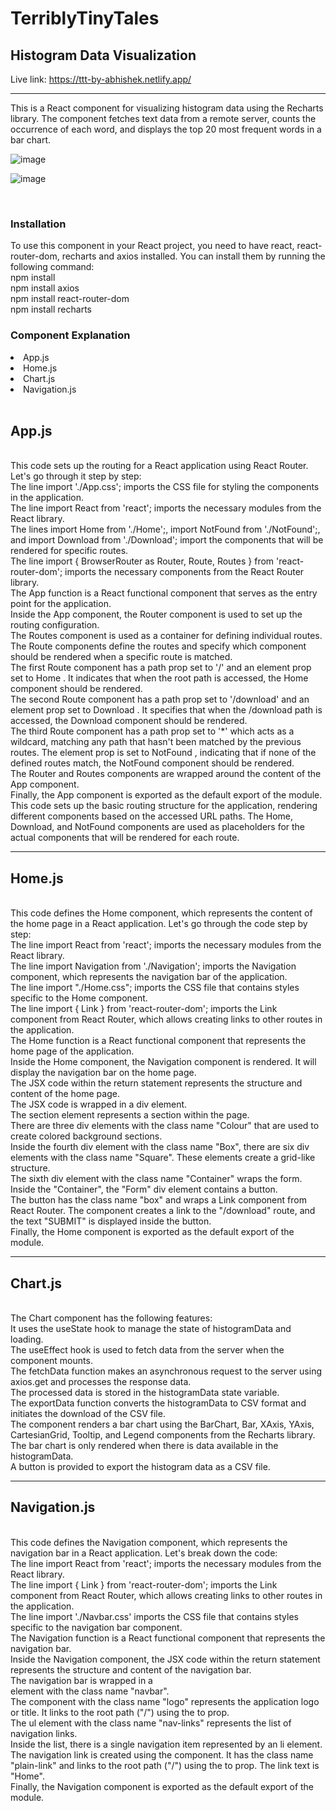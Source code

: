 <h1>TerriblyTinyTales</h1>


<h2>Histogram Data Visualization</h2>



Live link: https://ttt-by-abhishek.netlify.app/

<hr/>

This is a React component for visualizing histogram data using the Recharts library. The component fetches text data from a remote server, counts the occurrence of each word, and displays the top 20 most frequent words in a bar chart.



![image](https://github.com/AbhishekKrGhosh/terriblytinytales/assets/92973940/6e29651f-77fb-45ef-9458-8ebde3826ac2)


![image](https://github.com/AbhishekKrGhosh/terriblytinytales/assets/92973940/9bf21b84-2477-445e-b170-cc302f9dbfd3)


<br/>

<h3>Installation</h3>

To use this component in your React project, you need to have react, react-router-dom, recharts and axios installed. You can install them by running the following command:
<br/>
npm install
<br/>
npm install axios
<br/>
npm install react-router-dom
<br/>
npm install recharts
<br/>

<h3>Component Explanation </h3>
<li>App.js</li>
<li>Home.js</li>
<li>Chart.js</li>
<li>Navigation.js</li>
<br/>
<h2>App.js</h2>
<br/>
This code sets up the routing for a React application using React Router. Let's go through it step by step:
<br/>
The line import './App.css'; imports the CSS file for styling the components in the application.
<br/>
The line import React from 'react'; imports the necessary modules from the React library.
<br/>
The lines import Home from './Home';, import NotFound from './NotFound';, and import Download from './Download'; import the components that will be rendered for specific routes.
<br/>
The line import { BrowserRouter as Router, Route, Routes } from 'react-router-dom'; imports the necessary components from the React Router library.
<br/>
The App function is a React functional component that serves as the entry point for the application.
<br/>
Inside the App component, the Router component is used to set up the routing configuration.
<br/>
The Routes component is used as a container for defining individual routes.
<br/>
The Route components define the routes and specify which component should be rendered when a specific route is matched.
<br/>
The first Route component has a path prop set to '/' and an element prop set to Home . It indicates that when the root path is accessed, the Home component should be rendered.
<br/>
The second Route component has a path prop set to '/download' and an element prop set to Download . It specifies that when the /download path is accessed, the Download component should be rendered.
<br/>
The third Route component has a path prop set to '*' which acts as a wildcard, matching any path that hasn't been matched by the previous routes. The element prop is set to NotFound , indicating that if none of the defined routes match, the NotFound component should be rendered.
<br/>
The Router and Routes components are wrapped around the content of the App component.
<br/>
Finally, the App component is exported as the default export of the module.
<br/>
This code sets up the basic routing structure for the application, rendering different components based on the accessed URL paths. The Home, Download, and NotFound components are used as placeholders for the actual components that will be rendered for each route.
<hr/>
<h2>Home.js</h2>
<br/>
This code defines the Home component, which represents the content of the home page in a React application. Let's go through the code step by step:
<br/>
The line import React from 'react'; imports the necessary modules from the React library.
<br/>
The line import Navigation from './Navigation'; imports the Navigation component, which represents the navigation bar of the application.
<br/>
The line import "./Home.css"; imports the CSS file that contains styles specific to the Home component.
<br/>
The line import { Link } from 'react-router-dom'; imports the Link component from React Router, which allows creating links to other routes in the application.
<br/>
The Home function is a React functional component that represents the home page of the application.
<br/>
Inside the Home component, the Navigation component is rendered. It will display the navigation bar on the home page.
<br/>
The JSX code within the return statement represents the structure and content of the home page.
<br/>
The JSX code is wrapped in a div element.
<br/>
The section element represents a section within the page.
<br/>
There are three div elements with the class name "Colour" that are used to create colored background sections.
<br/>
Inside the fourth div element with the class name "Box", there are six div elements with the class name "Square". These elements create a grid-like structure.
<br/>
The sixth div element with the class name "Container" wraps the form.
<br/>
Inside the "Container", the "Form" div element contains a button.
<br/>
The button has the class name "box" and wraps a Link component from React Router. The <Link> component creates a link to the "/download" route, and the text "SUBMIT" is displayed inside the button.
<br/>
Finally, the Home component is exported as the default export of the module.
<hr/>
  <h2>Chart.js</h2>
  <br/>
The Chart component has the following features:
<br/>
It uses the useState hook to manage the state of histogramData and loading.
 <br/> 
The useEffect hook is used to fetch data from the server when the component mounts.
  <br/>
The fetchData function makes an asynchronous request to the server using axios.get and processes the response data.
  <br/>
The processed data is stored in the histogramData state variable.
  <br/>
The exportData function converts the histogramData to CSV format and initiates the download of the CSV file.
  <br/>
The component renders a bar chart using the BarChart, Bar, XAxis, YAxis, CartesianGrid, Tooltip, and Legend components from the Recharts library.
  <br/>
The bar chart is only rendered when there is data available in the histogramData.
  <br/>
A button is provided to export the histogram data as a CSV file.
  <hr/>
  <h2>Navigation.js</h2>
  <br/>
  This code defines the Navigation component, which represents the navigation bar in a React application. Let's break down the code:
<br/>
The line import React from 'react'; imports the necessary modules from the React library.
<br/>
The line import { Link } from 'react-router-dom'; imports the Link component from React Router, which allows creating links to other routes in the application.
<br/>
The line import './Navbar.css' imports the CSS file that contains styles specific to the navigation bar component.
<br/>
The Navigation function is a React functional component that represents the navigation bar.
<br/>
Inside the Navigation component, the JSX code within the return statement represents the structure and content of the navigation bar.
<br/>
The navigation bar is wrapped in a <nav> element with the class name "navbar".
<br/>
The <Link> component with the class name "logo" represents the application logo or title. It links to the root path ("/") using the to prop.
<br/>
The  ul  element with the class name "nav-links" represents the list of navigation links.
<br/>
Inside the list, there is a single navigation item represented by an li element.
<br/>
The navigation link is created using the <Link> component. It has the class name "plain-link" and links to the root path ("/") using the to prop. The link text is "Home".
<br/>
Finally, the Navigation component is exported as the default export of the module.
<br/>
